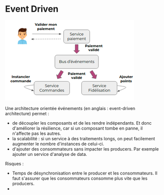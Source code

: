 # Event Driven

![archi](images/event-driven-archi.png)

Une architecture orientée événements (en anglais : event-driven architecture) permet :
- de découpler les composants et de les rendre indépendants. Et donc d'améliorer la résilience, car si un composant tombe en panne, il n'affecte pas les autres.
- la scalabilité : si un service à des traitements longs, on peut facilement augmenter le nombre d'instances de celui-ci.
- d'ajouter des consommateurs sans impacter les producers. Par exemple ajouter un service d'analyse de data. 

Risques :
- Temps de désynchronisation entre le producer et les consommateurs. Il faut s'assurer que les consommateurs consomme plus vite que les producers.
- 